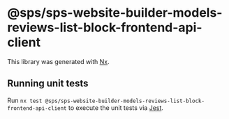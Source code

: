 # @sps/sps-website-builder-models-reviews-list-block-frontend-api-client

This library was generated with [Nx](https://nx.dev).

## Running unit tests

Run `nx test @sps/sps-website-builder-models-reviews-list-block-frontend-api-client` to execute the unit tests via [Jest](https://jestjs.io).
